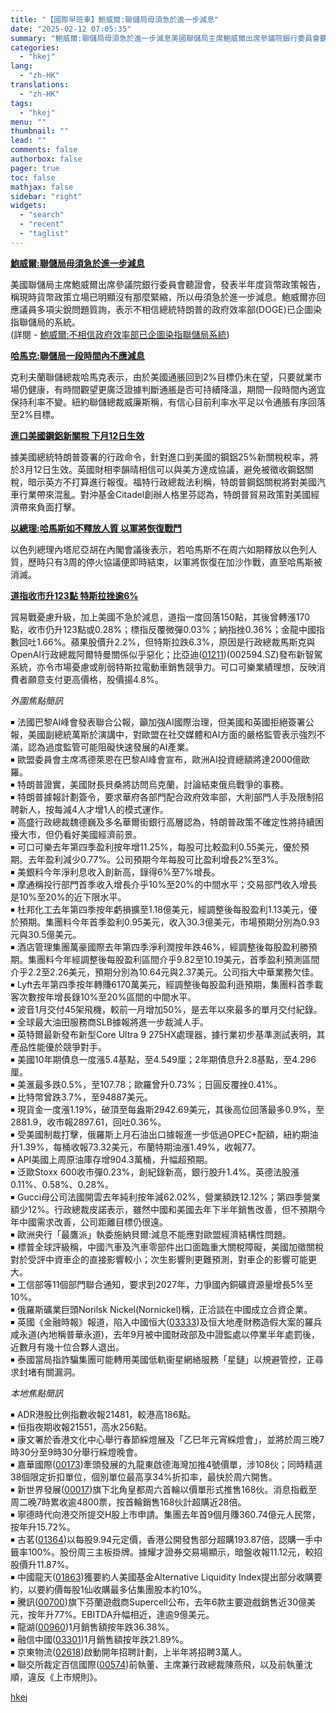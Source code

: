 ```yaml
---
title: "【國際早班車】鮑威爾:聯儲局毋須急於進一步減息"
date: "2025-02-12 07:05:35"
summary: "鮑威爾:聯儲局毋須急於進一步減息美國聯儲局主席鮑威爾出席參議院銀行委員會聽證會，發表半年度貨幣政策報..."
categories:
  - "hkej"
lang:
  - "zh-HK"
translations:
  - "zh-HK"
tags:
  - "hkej"
menu: ""
thumbnail: ""
lead: ""
comments: false
authorbox: false
pager: true
toc: false
mathjax: false
sidebar: "right"
widgets:
  - "search"
  - "recent"
  - "taglist"
---
```


[**鮑威爾:聯儲局毋須急於進一步減息**](https://m.hkej.com/landing/mobarticle2/id/3997665/)  
  
美國聯儲局主席鮑威爾出席參議院銀行委員會聽證會，發表半年度貨幣政策報告，稱現時貨幣政策立場已明顯沒有那麼緊縮，所以毋須急於進一步減息。鮑威爾亦回應議員多項尖銳問題質詢，表示不相信總統特朗普的政府效率部(DOGE)已企圖染指聯儲局的系統。  
(詳閱 - [鮑威爾:不相信政府效率部已企圖染指聯儲局系統](https://m.hkej.com/landing/mobarticle2/id/3997703/))

[**哈馬克:聯儲局一段時間內不應減息**](https://m.hkej.com/landing/mobarticle2/id/3997642/)  
  
克利夫蘭聯儲總裁哈馬克表示，由於美國通脹回到2%目標仍未在望，只要就業市場仍健康，有時間觀望更廣泛證據判斷通脹是否可持續降溫，期間一段時間內適宜保持利率不變。紐約聯儲總裁威廉斯稱，有信心目前利率水平足以令通脹有序回落至2%目標。

[**進口美國鋼鋁新關稅 下月12日生效**](https://m.hkej.com/landing/mobarticle2/id/3997649/)  
  
據美國總統特朗普簽署的行政命令，針對進口到美國的鋼鋁25%新關稅稅率，將於3月12日生效。英國財相李韻晴相信可以與美方達成協議，避免被徵收鋼鋁關稅，暗示英方不打算進行報復。福特行政總裁法利稱，特朗普鋼鋁關稅將對美國汽車行業帶來混亂。對沖基金Citadel創辦人格里芬認為，特朗普貿易政策對美國經濟帶來負面打擊。

[**以總理:哈馬斯如不釋放人質 以軍將恢復戰鬥**](https://m.hkej.com/landing/mobarticle2/id/3997707/)  
  
以色列總理內塔尼亞胡在內閣會議後表示，若哈馬斯不在周六如期釋放以色列人質，歷時只有3周的停火協議便即時結束，以軍將恢復在加沙作戰，直至哈馬斯被消滅。

[**道指收市升123點 特斯拉挫逾6%**](https://m.hkej.com/landing/mobarticle2/id/3997705/)  
  
貿易戰憂慮升級，加上美國不急於減息，道指一度回落150點，其後曾轉漲170點，收市仍升123點或0.28%；標指反覆微彈0.03%；納指挫0.36%；金龍中國指數回吐1.66%。蘋果股價升2.2%，但特斯拉跌6.3%，原因是行政總裁馬斯克與OpenAI行政總裁阿爾特曼關係似乎惡化；比亞迪([01211](https://stock360.hkej.com/quotePlus/01211))(002594.SZ)發布新智駕系統，亦令市場憂慮或削弱特斯拉電動車銷售競爭力。可口可樂業績理想，反映消費者願意支付更高價格，股價揚4.8%。

*外圍焦點簡訊*

￭ 法國巴黎AI峰會發表聯合公報，籲加強AI國際治理，但美國和英國拒絕簽署公報，美國副總統萬斯於演講中，對歐盟在社交媒體和AI方面的嚴格監管表示強烈不滿，認為過度監管可能阻礙快速發展的AI產業。  
￭ 歐盟委員會主席馮德萊恩在巴黎AI峰會宣布，歐洲AI投資總額將達2000億歐羅。  
￭ 特朗普證實，美國財長貝桑將訪問烏克蘭，討論結束俄烏戰爭的事務。  
￭ 特朗普據報計劃簽令，要求華府各部門配合政府效率部，大削部門人手及限制招聘新人，按每減4人才增1人的模式運作。  
￭ 高盛行政總裁魏德巍及多名華爾街銀行高層認為，特朗普政策不確定性將持續困擾大市，但仍看好美國經濟前景。  
￭ 可口可樂去年第四季盈利按年增11.25%，每股可比較盈利0.55美元，優於預期。去年盈利減少0.77%。公司預期今年每股可比盈利增長2%至3%。  
￭ 美銀料今年淨利息收入創新高，錄得6%至7%增長。  
￭ 摩通稱投行部門首季收入增長介乎10%至20%的中間水平；交易部門收入增長是10%至20%的近下限水平。  
￭ 杜邦化工去年第四季按年虧損擴至1.18億美元，經調整後每股盈利1.13美元，優於預期。集團料今年首季盈利0.95美元，收入30.3億美元，市場預期分別為0.93元與30.5億美元。  
￭ 酒店管理集團萬豪國際去年第四季淨利潤按年跌46%，經調整後每股盈利勝預期。集團料今年經調整後每股盈利區間介乎9.82至10.19美元，首季盈利預測區間介乎2.2至2.26美元，預期分別為10.64元與2.37美元。公司指大中華業務欠佳。  
￭ Lyft去年第四季按年轉賺6170萬美元，經調整後每股盈利遜預期，集團料首季載客次數按年增長錄10%至20%區間的中間水平。  
￭ 波音1月交付45架飛機，較前一月增加50%，是去年以來最多的單月交付紀錄。  
￭ 全球最大油田服務商SLB據報將進一步裁減人手。  
￭ 英特爾最新發布新型Core Ultra 9 275HX處理器，據行業初步基準測試表明，其產品性能優於競爭對手。  
￭ 美國10年期債息一度漲5.4基點，至4.549厘；2年期債息升2.8基點，至4.296厘。  
￭ 美滙最多跌0.5%，至107.78；歐羅曾升0.73%；日圓反覆挫0.41%。  
￭ 比特幣曾跌3.7%，至94887美元。  
￭ 現貨金一度漲1.19%，破頂至每盎斯2942.69美元，其後高位回落最多0.9%，至2881.9，收市報2897.61，回吐0.36%。  
￭ 受美國制裁打擊，俄羅斯上月石油出口據報進一步低過OPEC+配額，紐約期油升1.39%，每桶收報73.32美元，布蘭特期油漲1.49%，收報77。  
￭ API美國上周原油庫存增904.3萬桶，升幅超預期。  
￭ 泛歐Stoxx 600收市彈0.23%，創紀錄新高，銀行股升1.4%。英德法股漲0.11%、0.58%、0.28%。  
￭ Gucci母公司法國開雲去年純利按年減62.02%，營業額跌12.12%；第四季營業額少12%。行政總裁皮諾表示，雖然中國和美國去年下半年銷售改善，但不預期今年中國需求改善，公司距離目標仍很遠。  
￭ 歐洲央行「最鷹派」執委施納貝爾:減息不能應對歐盟經濟結構性問題。  
￭ 標普全球評級稱，中國汽車及汽車零部件出口面臨重大關稅障礙，美國加徵關稅對於受評中資車企的直接影響較小；次生影響則更難預測，對車企的影響可能更大。  
￭ 工信部等11個部門聯合通知，要求到2027年，力爭國內銅礦資源量增長5%至10%。  
￭ 俄羅斯礦業巨頭Norilsk Nickel(Nornickel)稱，正洽談在中國成立合資企業。  
￭ 英國《金融時報》報道，陷入中國恒大([03333](https://stock360.hkej.com/quotePlus/03333))及恒大地產財務造假大案的羅兵咸永道(內地稱普華永道)，去年9月被中國財政部及中證監處以停業半年處罰後，近數月有幾十位合夥人退出。  
￭ 泰國當局指詐騙集團可能轉用美國低軌衞星網絡服務「星鏈」以規避管控，正尋求封堵有關漏洞。

*本地焦點簡訊*

￭ ADR港股比例指數收報21481，較港高186點。  
￭ 恒指夜期收報21551，高水256點。  
￭ 康文署於香港文化中心舉行春節綵燈展及「乙巳年元宵綵燈會」，並將於周三晚7時30分至9時30分舉行綵燈晚會。  
￭ 嘉華國際([00173](https://stock360.hkej.com/quotePlus/00173))牽頭發展的九龍東啟德海灣加推4號價單，涉108伙；同時精選38個限定折扣單位，個別單位最高享34%折扣率，最快於周六開售。  
￭ 新世界發展([00017](https://stock360.hkej.com/quotePlus/00017))旗下北角皇都周六首輪以價單形式推售168伙。消息指截至周二晚7時累收逾4800票，按首輪銷售168伙計超購近28倍。  
￭ 寧德時代向港交所提交H股上市申請。集團去年首9個月賺360.74億元人民幣，按年升15.72%。  
￭ 古茗([01364](https://stock360.hkej.com/quotePlus/01364))以每股9.94元定價，香港公開發售部分超購193.87倍，認購一手中籤率100%。股份周三主板掛牌。據耀才證券交易場顯示，暗盤收報11.12元，較招股價升11.87%。  
￭ 中國龍天([01863](https://stock360.hkej.com/quotePlus/01863))獲要約人美國基金Alternative Liquidity Index提出部分收購要約，以要約價每股1仙收購最多佔集團股本約10%。  
￭ 騰訊([00700](https://stock360.hkej.com/quotePlus/00700))旗下芬蘭遊戲商Supercell公布，去年6款主要遊戲銷售近30億美元，按年升77%。EBITDA升幅相近，達逾9億美元。  
￭ 龍湖([00960](https://stock360.hkej.com/quotePlus/00960))1月銷售額按年跌36.38%。  
￭ 融信中國([03301](https://stock360.hkej.com/quotePlus/03301))1月銷售額按年跌21.89%。  
￭ 京東物流([02618](https://stock360.hkej.com/quotePlus/02618))啟動開年招聘計劃，上半年將招聘3萬人。  
￭ 聯交所裁定百信國際([00574](https://stock360.hkej.com/quotePlus/00574))前執董、主席兼行政總裁陳燕飛，以及前執董沈順，違反《上市規則》。

[hkej](https://www2.hkej.com/instantnews/international/article/3997723/%E3%80%90%E5%9C%8B%E9%9A%9B%E6%97%A9%E7%8F%AD%E8%BB%8A%E3%80%91%E9%AE%91%E5%A8%81%E7%88%BE%3A%E8%81%AF%E5%84%B2%E5%B1%80%E6%AF%8B%E9%A0%88%E6%80%A5%E6%96%BC%E9%80%B2%E4%B8%80%E6%AD%A5%E6%B8%9B%E6%81%AF)
